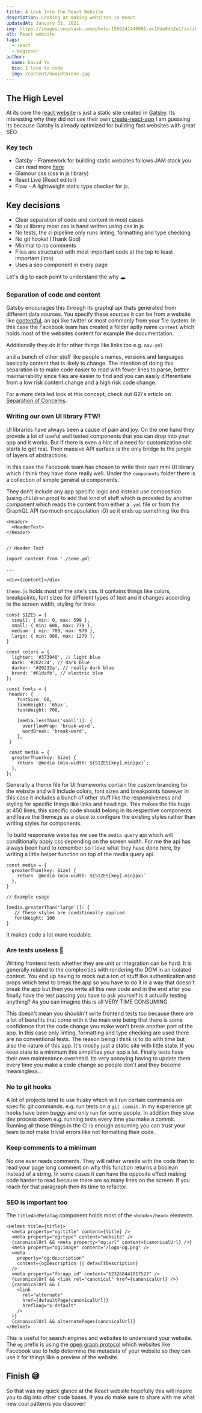 ```yaml
---
title: A Look Into the React Website
description: Looking at making websites in React
updatedAt: January 31, 2021
img: https://images.unsplash.com/photo-1566241440091-ec10de8db2e1?ixlib=rb-1.2.1&ixid=eyJhcHBfaWQiOjEyMDd9&auto=format&fit=crop&w=634&q=60
alt: React website
tags:
  - react
  - beginner
author:
  name: David Yu
  bio: I love to code
  img: /content/davidthrone.jpg
---
```


## The High Level

At its core the [react website](https://reactjs.org) is just a static site created in [Gatsby](https://www.gatsbyjs.org/). Its interesting why they did not use their own [create-react-app](https://reactjs.org/docs/create-a-new-react-app.html) I am guessing its because Gatsby is already optimized for building fast websites with great SEO.

### Key tech

- Gatsby - Framework for building static websites follows JAM stack you can read more [here](https://www.notion.so/Weekly-Learnings-5th-September-2da07f8049fe4dfe8de3a57eccf84ad5)
- Glamour css (css in js library)
- React Live (React editor)
- Flow - A lightweight static type checker for js.

## Key decisions

- Clear separation of code and content in most cases
- No ui library most css is hand written using css in js
- No tests, the ci pipeline only runs linting, formatting and type checking
- No git hooks! (Thank God)
- Minimal to no comments
- Files are structured with most important code at the top to least important (imo)
- Uses a seo component in every page

Let's dig to each point to understand the why 🕳

### Separation of code and content

Gatsby encourages this through its graphql api thats generated from different data sources. You specify these sources it can be from a website like [contentful](https://www.contentful.com/), an api like twitter or most commonly from your file system. In this case the Facebook team has created a folder aptly name `content` which holds most of the websites content for example the documentation.
<nuxt-image file="docs-content.png" alt="documentation files" />

Additionally they do it for other things like links too e.g. `nav.yml`
<nuxt-image file="nav-yaml.png" alt="nav yaml file picture" />

and a bunch of other stuff like people's names, versions and languages basically content that is likely to change. The intention of doing this separation is to make code easier to read with fewer lines to parse, better maintainability since files are easier to find and you can easily differentiate from a low risk content change and a high risk code change.

For a more detailed look at this concept, check out G2i's article on [Separation of Concerns](https://www.g2i.co/blog/react-separation-of-concerns).

### Writing our own UI library FTW!

UI libraries have always been a cause of pain and joy. On the one hand they provide a lot of useful well tested components that you can drop into your app and it works. But if there is even a hint of a need for customization shit starts to get real. Their massive API surface is the only bridge to the jungle of layers of abstractions.

In this case the Facebook team has chosen to write their own mini UI library which I think they have done really well. Under the `components` folder there is a collection of simple general ui components.
<nuxt-image file="ui-component-list.png" alt="list of ui components" />

They don't include any app specific logic and instead use composition (using `children` prop) to add that kind of stuff which is provided by another component which reads the content from either a `.yml` file or from the GraphQL API (so much encapsulation :O) so it ends up something like this

```jsx[example.jsx]
<Header>
  <HeaderText>
</Header>


// Header Text

import content from './some.yml'

...

<div>{content}</div>
```

`theme.js` holds most of the site's css. It contains things like colors, breakpoints, font sizes for different types of text and it changes according to the screen width, styling for links

```js[theme.js]
const SIZES = {
  xsmall: { min: 0, max: 599 },
  small: { min: 600, max: 779 },
  medium: { min: 780, max: 979 },
  large: { min: 980, max: 1279 },
}

const colors = {
  lighter: '#373940', // light blue
  dark: '#282c34', // dark blue
  darker: '#20232a', // really dark blue
  brand: '#61dafb', // electric blue
};

const fonts = {
 header: {
    fontSize: 60,
    lineHeight: '65px',
    fontWeight: 700,

    [media.lessThan('small')]: {
      overflowWrap: 'break-word',
      wordBreak: 'break-word',
    },
 }

 const media = {
  greaterThan(key: Size) {
    return `@media (min-width: ${SIZES[key].min}px)`;
  },
};
```

Generally a theme file for UI frameworks contain the custom branding for the website and will include colors, font sizes and breakpoints however in this case it includes a bunch of other stuff like the responsiveness and styling for specific things like links and headings. This makes the file huge at 450 lines, this specific code should belong in its respective components and leave the theme.js as a place to configure the existing styles rather than writing styles for components.

To build responsive websites we use the `media query` api which will conditionally apply css depending on the screen width. For me the api has always been hard to remember so I love what they have done here, by writing a little helper function on top of the media query api.

```js[theme.js]
const media = {
  greaterThan(key: Size) {
    return `@media (min-width: ${SIZES[key].min}px)`
  },
}

// Example usage

[media.greaterThan('large')]: {
   // These styles are conditionally applied
   fontWeight: 100
}
```

It makes code a lot more readable.

### Are tests useless 🤔

Writing frontend tests whether they are unit or integration can be hard. It is generally related to the complexities with rendering the DOM in an isolated context. You end up having to mock out a ton of stuff like authentication and props which tend to break the app so you have to do it in a way that doesn't break the app but then you write all this new code and in the end after you finally have the test passing you have to ask yourself is it actually testing anything? As you can imagine this is all VERY TIME CONSUMING.

This doesn't mean you shouldn't write frontend tests too because there are a lot of benefits that come with it the main one being that there is some confidence that the code change you make won't break another part of the app. In this case only linting, formatting and type checking are used there are no conventional tests. The reason being I think is to do with time but also the nature of this app. It's mostly just a static site with little state. If you keep state to a minimum this simplifies your app a lot. Finally tests have their own maintenance overhead. Its very annoying having to update them every time you make a code change so people don't and they become meaningless...

### No to git hooks

A lot of projects tend to use husky which will run certain commands on specific git commands. e.g. run tests on a `git commit`. In my experience git hooks have been buggy and only run for some people. In addition they slow dev process down e.g. running tests every time you make a commit. Running all those things in the CI is enough assuming you can trust your team to not make trivial errors like not formatting their code.

### Keep comments to a minimum

No one ever reads comments. They will rather wrestle with the code than to read your page long comment on why this function returns a boolean instead of a string. In some cases it can have the opposite effect making code harder to read because there are so many lines on the screen. If you reach for that paragraph then its time to refactor.

### SEO is important too

The `TitleAndMetaTag` component holds most of the `<head></head>` elements

```jsx[TitleAndMetaTag.jsx]
<Helmet title={title}>
  <meta property="og:title" content={title} />
  <meta property="og:type" content="website" />
  {canonicalUrl && <meta property="og:url" content={canonicalUrl} />}
  <meta property="og:image" content="/logo-og.png" />
  <meta
    property="og:description"
    content={ogDescription || defaultDescription}
  />
  <meta property="fb:app_id" content="623268441017527" />
  {canonicalUrl && <link rel="canonical" href={canonicalUrl} />}
  {canonicalUrl && (
    <link
      rel="alternate"
      href={defaultPage(canonicalUrl)}
      hreflang="x-default"
    />
  )}
  {canonicalUrl && alternatePages(canonicalUrl)}
</Helmet>
```

This is useful for search engines and websites to understand your website. The `og` prefix is using the [open graph protocol](https://ogp.me/) which websites like Facebook use to help determine the metadata of your website so they can use it for things like a preview of the website.

## Finish 😅

So that was my quick glance at the React website hopefully this will inspire you to dig into other code bases. If you do make sure to share with me what new cool patterns you discover!
